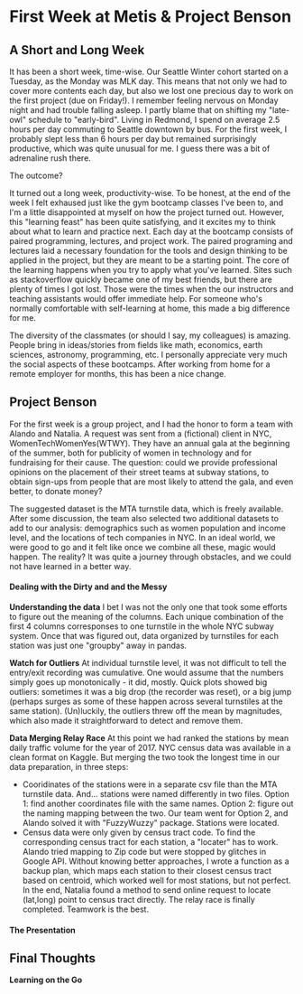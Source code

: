 # First Week at Metis & Project Benson
  
## A Short and Long Week
It has been a short week, time-wise. Our Seattle Winter cohort started on a Tuesday, as the Monday was MLK day. This means that not only we had to cover more contents each day, but also we lost one precious day to work on the first project (due on Friday!). I remember feeling nervous on Monday night and had trouble falling asleep. I partly blame that on shifting my "late-owl" schedule to "early-bird". Living in Redmond, I spend on average 2.5 hours per day commuting to Seattle downtown by bus. For the first week, I probably slept less than 6 hours per day but remained surprisingly productive, which was quite unusual for me. I guess there was a bit of adrenaline rush there.
  
The outcome?
  
It turned out a long week, productivity-wise. To be honest, at the end of the week I felt exhaused just like the gym bootcamp classes I've been to, and I'm a little disappointed at myself on how the project turned out. However, this "learning feast" has been quite satisfying, and it excites my to think about what to learn and practice next. Each day at the bootcamp consists of paired programming, lectures, and project work. The paired programing and lectures laid a necessary foundation for the tools and design thinking to be applied in the project, but they are meant to be a starting point. The core of the learning happens when you try to apply what you've learned. Sites such as stackoverflow quickly became one of my best friends, but there are plenty of times I got lost. Those were the times when the our instructors and teaching assistants would offer immediate help. For someone who's normally comfortable with self-learning at home, this made a big difference for me.   

The diversity of the classmates (or should I say, my colleagues) is amazing. People bring in ideas/stories from fields like math, economics, earth sciences, astronomy, programming, etc. I personally appreciate very much the social aspects of these bootcamps. After working from home for a remote employer for months, this has been a nice change.
## Project Benson  

For the first week is a group project, and I had the honor to form a team with Alando and Natalia. A request was sent from a (fictional) client in NYC, WomenTechWomenYes(WTWY). They have an annual gala at the beginning of the summer, both for publicity of women in technology and for fundraising for their cause. The question: could we provide professional opinions on the placement of their street teams at subway stations, to obtain sign-ups from people that are most likely to attend the gala, and even better, to donate money?
  
The suggested dataset is the MTA turnstile data, which is freely available. After some discussion, the team also selected two additional datasets to add to our analysis: demographics such as women population and income level, and the locations of tech companies in NYC. In an ideal world, we were good to go and it felt like once we combine all these, magic would happen. The reality? It was quite a journey through obstacles, and we could not have learned in a better way.

#### Dealing with the Dirty and and the Messy
**Understanding the data** I bet I was not the only one that took some efforts to figure out the meaning of the columns. Each unique combination of the first 4 columns corresponses to one turnstile in the whole NYC subway system. Once that was figured out, data organized by turnstiles for each station was just one "groupby" away in pandas. 
  
**Watch for Outliers** At individual turnstile level, it was not difficult to tell the entry/exit recording was cumulative. One would assume that the numbers simply goes up monotonically - it did, mostly. Quick plots showed big outliers: sometimes it was a big drop (the recorder was reset), or a big jump (perhaps surges as some of these happen across several turnstiles at the same station). (Un)luckily, the outliers threw off the mean by magnitudes, which also made it straightforward to detect and remove them.
  
**Data Merging Relay Race** At this point we had ranked the stations by mean daily traffic volume for the year of 2017. NYC census data was available in a clean format on Kaggle. But merging the two took the longest time in our data preparation, in three steps:
* Cooridinates of the stations were in a separate csv file than the MTA turnstile data. And... stations were named differently in two files. Option 1: find another coordinates file with the same names. Option 2: figure out the naming mapping between the two. Our team went for Option 2, and Alando solved it with "FuzzyWuzzy" package. Stations were located.
* Census data were only given by census tract code. To find the corresponding census tract for each station, a "locater" has to work. Alando tried mapping to Zip code but were stopped by glitches in Google API. Without knowing better approaches, I wrote a function as a backup plan, which maps each station to their closest census tract based on centroid, which worked well for most stations, but not perfect. In the end, Natalia found a method to send online request to locate (lat,long) point to census tract directly. The relay race is finally completed. Teamwork is the best.  

#### The Presentation


## Final Thoughts
  
**Learning on the Go**


